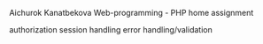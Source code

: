 Aichurok Kanatbekova
Web-programming - PHP home assignment

authorization
session handling
error handling/validation
